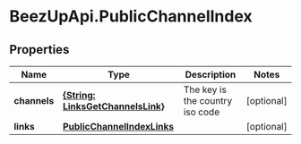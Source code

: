 # BeezUpApi.PublicChannelIndex

## Properties
Name | Type | Description | Notes
------------ | ------------- | ------------- | -------------
**channels** | [**{String: LinksGetChannelsLink}**](LinksGetChannelsLink.md) | The key is the country iso code | [optional] 
**links** | [**PublicChannelIndexLinks**](PublicChannelIndexLinks.md) |  | [optional] 


